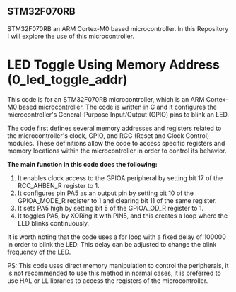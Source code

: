 ## STM32F070RB
STM32F070RB an ARM Cortex-M0 based microcontroller. In this Repository I will explore the use of this microcontroller.
# LED Toggle Using Memory Address (0_led_toggle_addr)
This code is for an STM32F070RB microcontroller, which is an ARM Cortex-M0 based microcontroller. The code is written in C and it configures the microcontroller's General-Purpose Input/Output (GPIO) pins to blink an LED.

The code first defines several memory addresses and registers related to the microcontroller's clock, GPIO, and RCC (Reset and Clock Control) modules. These definitions allow the code to access specific registers and memory locations within the microcontroller in order to control its behavior.

**The main function in this code does the following:**
1. It enables clock access to the GPIOA peripheral by setting bit 17 of the RCC_AHBEN_R register to 1.
2. It configures pin PA5 as an output pin by setting bit 10 of the GPIOA_MODE_R register to 1 and clearing bit 11 of the same register.
3. It sets PA5 high by setting bit 5 of the GPIOA_OD_R register to 1.
4. It toggles PA5, by XORing it with PIN5, and this creates a loop where the LED blinks continuously.

It is worth noting that the code uses a for loop with a fixed delay of 100000 in order to blink the LED. This delay can be adjusted to change the blink frequency of the LED.

PS: This code uses direct memory manipulation to control the peripherals, it is not recommended to use this method in normal cases, it is preferred to use HAL or LL libraries to access the registers of the microcontroller.
